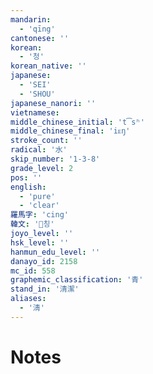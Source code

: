 ```yaml
---
mandarin:
  - 'qīng'
cantonese: ''
korean:
  - '청'
korean_native: ''
japanese:
  - 'SEI'
  - 'SHOU'
japanese_nanori: ''
vietnamese:
middle_chinese_initial: 't͡sʰ'
middle_chinese_final: 'iᴇŋ'
stroke_count: ''
radical: '水'
skip_number: '1-3-8'
grade_level: 2
pos: ''
english:
  - 'pure'
  - 'clear'
羅馬字: 'cing'
韓文: '칭'
joyo_level: ''
hsk_level: ''
hanmun_edu_level: ''
danayo_id: 2158
mc_id: 558
graphemic_classification: '青'
stand_in: '清潔'
aliases:
  - '淸'
---
```


# Notes
